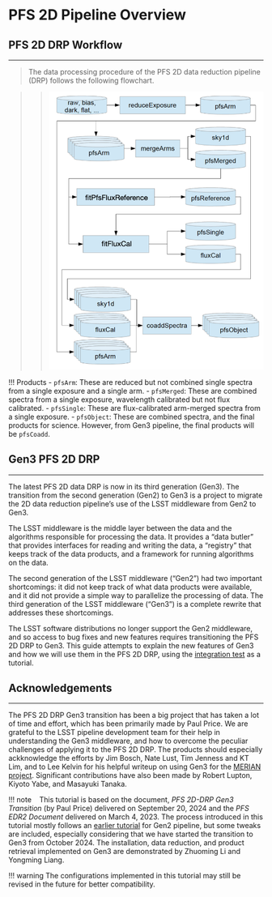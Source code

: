 
# PFS 2D Pipeline Overview

## PFS 2D DRP Workflow

---

> The data processing procedure of the PFS 2D data reduction pipeline (DRP) follows the following flowchart.

>> ![Focal plane map](img/pipe2d_flowchart.png)

!!! Products
    - `pfsArm`: These are reduced but not combined single spectra from a single exposure and a single arm.
    - `pfsMerged`: These are combined spectra from a single exposure, wavelength calibrated but not flux calibrated.
    - `pfsSingle`: These are flux-calibrated arm-merged spectra from a single exposure.
    - `pfsObject`: These are combined spectra, and the final products for science. However, from Gen3 pipeline, the final products will be `pfsCoadd`.

## Gen3 PFS 2D DRP

---

The latest PFS 2D data DRP is now in its third generation (Gen3). 
The transition from the second generation (Gen2) to Gen3 is a project to migrate the 2D data reduction pipeline’s use of the LSST middleware from Gen2 to Gen3.

The LSST middleware is the middle layer between the data and the algorithms responsible for processing the data. It
provides a “data butler” that provides interfaces for reading and writing the data, a “registry” that keeps track of the
data products, and a framework for running algorithms on the data.

The second generation of the LSST middleware (“Gen2”) had two important shortcomings: it did not keep track of
what data products were available, and it did not provide a simple way to parallelize the processing of data. The third
generation of the LSST middleware (“Gen3”) is a complete rewrite that addresses these shortcomings.

The LSST software distributions no longer support the Gen2 middleware, and so access to bug fixes and new features
requires transitioning the PFS 2D DRP to Gen3. This guide attempts to explain the new features of Gen3 and how we
will use them in the PFS 2D DRP, using the [integration test](https://github.com/Subaru-PFS/pfs_pipe2d/blob/gen3/bin/pfs_integration_test.sh) as a tutorial.

## Acknowledgements

---

The PFS 2D DRP Gen3 transition has been a big project that has taken a lot of time and effort, which has been primarily made by Paul Price. 
We are grateful to the LSST pipeline development team for their help in understanding the Gen3 middleware, and how to overcome the peculiar challenges of applying it to the PFS 2D DRP. 
The products should especially ackknowledge the efforts by Jim Bosch, Nate Lust, Tim Jenness and KT Lim, and to Lee Kelvin for
his helpful writeup on using Gen3 for the [MERIAN project](https://hackmd.io/@lsk/merian).
Significant contributions have also been made by Robert Lupton, Kiyoto Yabe, and Masayuki Tanaka. 


!!! note
    &nbsp;&nbsp; This tutorial is based on the document, *PFS 2D-DRP Gen3 Transition* (by Paul Price) delivered on September 20, 2024 and the *PFS EDR2 Document* delivered on March 4, 2023. The process introduced in this tutorial mostly follows an [earlier tutorial](https://github.com/yirene/pipe2d_tutorial/blob/main/pipe2d_tutorial.md) for Gen2 pipeline, but some tweaks are included, especially considering that we have started the transition to Gen3 from October 2024. The installation, data reduction, and product retrieval implemented on Gen3 are demonstrated by Zhuoming Li and Yongming Liang. 
    
!!! warning
    The configurations implemented in this tutorial may still be revised in the future for better compatibility. 


<!-- !!! note Large-Scale Cluster
    The latest pipeline is expected to be installed on Large-Scale Cluster (LSC) at NAOJ, and the users can directly utilize the ready environment, with only minor preparations to set up local `drp_pfs_data` (from cloning it from PFS GitHub). -->